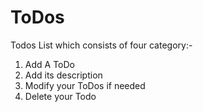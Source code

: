 # ToDos
Todos List which consists of four category:-
1. Add A ToDo
2. Add its description
3. Modify your ToDos if needed
4. Delete your Todo
